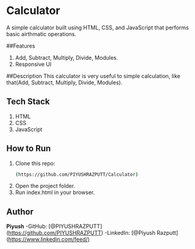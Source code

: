 # Calculator
A simple calculator built using HTML, CSS, and JavaScript that performs basic airthmatic operations.

##Features
1. Add, Subtract, Multiply, Divide, Modules.
2. Responsive UI

##Description
This calculator is very useful to simple calculation, like that(Add, Subtract, Multiply, Divide, Modules).

## Tech Stack
1. HTML
2. CSS
3. JavaScript

## How to Run
1. Clone this repo:
   ```bash
   (https://github.com/PIYUSHRAZPUTT/Calculator)
2. Open the project folder.
3. Run index.html in your browser.

## Author
**Piyush**
-GitHub:
[@PIYUSHRAZPUTT] (https://github.com/PIYUSHRAZPUTT)
-LinkedIn:
[@Piyush Razputt] ([https://www.linkedin.com/feed/)](https://www.linkedin.com/in/piyush-razput-a6958a251/)
   
